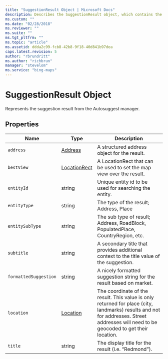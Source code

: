 ```yaml
---
title: "SuggestionResult Object | Microsoft Docs"
description: Describes the SuggestionResult object, which contains the Autosuggest manager suggestion result, and provides the object's properties.
ms.custom: ""
ms.date: "02/28/2018"
ms.reviewer: ""
ms.suite: ""
ms.tgt_pltfrm: ""
ms.topic: "article"
ms.assetid: ddda2c99-fcb8-42b8-9f18-40d841b97dea
caps.latest.revision: 5
author: "rbrundritt"
ms.author: "richbrun"
manager: "stevelom"
ms.service: "bing-maps"
---
```


# SuggestionResult Object

Represents the suggestion result from the Autosuggest manager.

## Properties

Name                    | Type          | Description
----------------------- | ------------- | ------------------------------------------
`address`               | [Address](address-object.md) | A structured address object for the result.
`bestView`              | [LocationRect](../../map-control-api/locationrect-class.md)  | A LocationRect that can be used to set the map view over the result.
`entityId`              | string        | Unique entity id to be used for searching the entity.
`entityType`            | string        | The type of the result; Address, Place
`entitySubType`         | string        | The sub type of result; Address, RoadBlock, PopulatedPlace, CountryRegion, etc.
`subtitle` | string | A secondary title that provides additional context to the title value of the suggestion.
`formattedSuggestion`   | string        | A nicely formatted suggestion string for the result based on market.
`location`              | [Location](../../map-control-api/location-class.md)      | The coordinate of the result. This value is only returned for place (city, landmarks) results and not for addresses. Street addresses will need to be geocoded to get their location.
`title`                 | string        | The display title for the result (i.e. “Redmond”).
